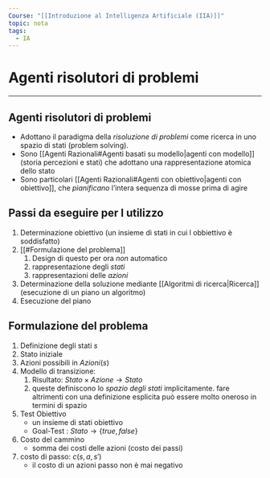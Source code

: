 ```yaml
---
Course: "[[Introduzione al Intelligenza Artificiale (IIA)]]"
topic: nota
tags:
  - IA
---
```


# Agenti risolutori di problemi
---
## Agenti risolutori di problemi
- Adottano il paradigma della _risoluzione di problemi_ come ricerca in uno spazio di stati (problem solving). 
-  Sono [[Agenti Razionali#Agenti basati su modello|agenti con modello]] (storia percezioni e stati) che adottano una rappresentazione atomica dello stato 
-  Sono particolari [[Agenti Razionali#Agenti con obiettivo|agenti con obiettivo]], che _pianificano_ l’intera sequenza di mosse prima di agire


## Passi da eseguire per l utilizzo
1. Determinazione obiettivo (un insieme di stati in cui l obbiettivo è soddisfatto)
2. [[#Formulazione del problema]]
	1. Design di questo per ora _non_ automatico
	2. rappresentazione degli _stati_
	3. rappresentazioni delle _azioni_
3. Determinazione della soluzione mediante [[Algoritmi di ricerca|Ricerca]] (esecuzione di un piano un algoritmo)
4. Esecuzione del piano


## Formulazione del problema
1. Definizione degli stati $s$
2. Stato iniziale
3. Azioni possibili in $Azioni(s)$
4. Modello di transizione:
	1. Risultato: $Stato \times Azione \rightarrow Stato$
	2. queste definiscono lo _spazio degli stati_ implicitamente. fare altrimenti con una definizione esplicita può essere molto oneroso in termini di spazio
5. Test Obiettivo
	- un insieme di stati obiettivo
	- Goal-Test : $Stato \rightarrow \{true,false\}$
6. Costo del cammino
	- somma dei costi delle azioni (costo dei passi)
7. costo di passo: $c(s,a,s')$
	- il costo di un azioni passo non è mai negativo